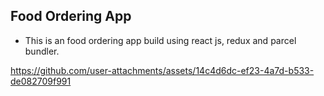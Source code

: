 ## Food Ordering App 
- This is an food ordering app build using react js, redux and parcel bundler.

https://github.com/user-attachments/assets/14c4d6dc-ef23-4a7d-b533-de082709f991


